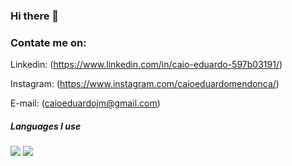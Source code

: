### Hi there 👋
### Contate me on:
Linkedin: (https://www.linkedin.com/in/caio-eduardo-597b03191/)

Instagram: (https://www.instagram.com/caioeduardomendonca/)

E-mail: (caioeduardojm@gmail.com)
 ##### Languages I use


<img src = "https://img.shields.io/badge/-HTML5-E34F26?style=flat&logo=html5&logoColor=white"> 
<img src = "https://img.shields.io/badge/-CSS3-1572B6?style=flat&logo=css3&logoColor=white">


<!--
**Caio-Mendonca/Caio-Mendonca** is a ✨ _special_ ✨ repository because its `README.md` (this file) appears on your GitHub profile.
Absrat
#ABSTRAT
